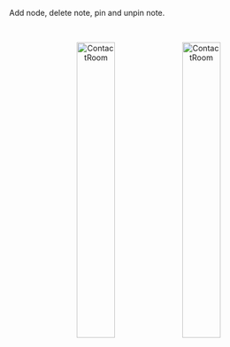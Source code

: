 Add node, delete note, pin and unpin note.

<br>

<p align="center">
  <img src="./app/src/main/res/drawable/newsapp.jpg" width="37%" alt="ContactRoom">
  <img src="./app/src/main/res/drawable/newsapp2.jpg" width="37%" alt="ContactRoom">
</p>
